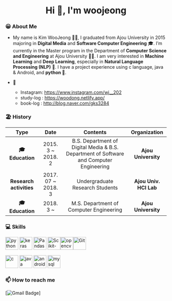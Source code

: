 <h1 align="center">Hi 👋, I'm woojeong</h1>

### 😀 About Me

- My name is Kim WooJeong 👩🏻, I graduated from Ajou University in 2015 majoring in **Digital Media** and **Software Computer Engineering** 🎓. I’m currently in the Master program in the Department of **Computer Science and Engineering** at Ajou University 🏃‍♀️.  I am very interested in **Machine Learning** and **Deep Learning**, especially in **Natural Language Processing (NLP)** 🔭. I have a project experience using c language, java & Android, and **python 💪**. 

- 👻
  - Instagram: https://www.instagram.com/wj__202
  - study-log : https://woodong.netlify.app/
  - book-log : http://blog.naver.com/gks3284

### 🏖 History
| **Type** | **Date** | **Contents** | **Organization** |
|:--------:|:--------:|:--------:|:--------:|
| **🎓 Education** | 2015. 3 ~ 2018. 2 | B.S. Department of Digital Media & B.S. Department of Software and Computer Engineering | **Ajou University** |
| **Research activities** | 2017. 07 ~ 2018. 3 | Undergraduate Research Students | **Ajou Univ. HCI Lab** |
| **🎓 Education** | 2018. 3 ~ | M.S.  Department of Computer Engineering | **Ajou University** |

### 💻 Skills
<div>
<img src="https://devicons.github.io/devicon/devicon.git/icons/python/python-original.svg" alt="python" width="40" height="40"/> <img src="https://upload.wikimedia.org/wikipedia/commons/thumb/a/ae/Keras_logo.svg/1024px-Keras_logo.svg.png" alt="keras" width="40" height="40"/> <img src="https://avatars1.githubusercontent.com/u/21206976?s=200&v=4" alt="Pandas" width="40px"/> <img src="https://avatars2.githubusercontent.com/u/365630?s=200&v=4" alt="Scikit-learn" width="40px" /><img src="https://www.vectorlogo.zone/logos/opencv/opencv-icon.svg" alt="opencv" width="40" height="40"/><img src="https://user-images.githubusercontent.com/32125218/89159419-6c847c80-d5aa-11ea-8421-2301fbc9c917.png" alt="Git" width="40px" />
  
<p align="left"> <img src="https://devicons.github.io/devicon/devicon.git/icons/c/c-original.svg" alt="c" width="40" height="40"/>  <img src="https://devicons.github.io/devicon/devicon.git/icons/java/java-original-wordmark.svg" alt="java" width="40" height="40"/> <img src="https://devicons.github.io/devicon/devicon.git/icons/android/android-original-wordmark.svg" alt="android" width="40" height="40"/> <img src="https://devicons.github.io/devicon/devicon.git/icons/mysql/mysql-original-wordmark.svg" alt="mysql" width="40" height="40"/> 

</div>


### 📫 How to reach me
[![Gmail Badge](https://img.shields.io/badge/Gmail-d14836?style=flat-square&logo=Gmail&logoColor=white&link=mailto:gks3284@ajou.ac.kr)]
